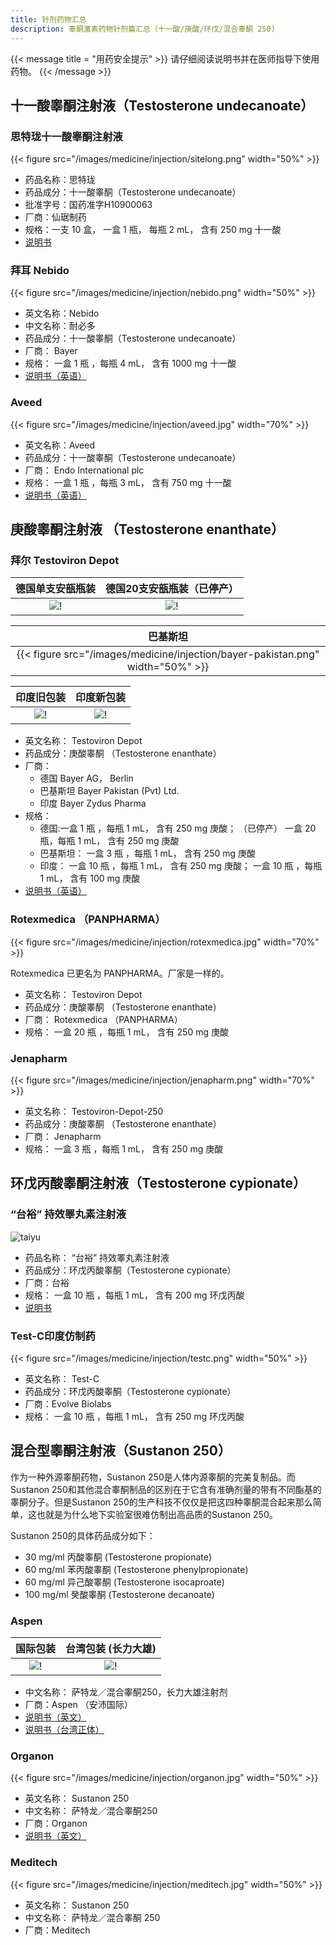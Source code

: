 ```yaml
---
title: 针剂药物汇总
description: 睾酮激素药物针剂篇汇总（十一酸/庚酸/环戊/混合睾酮 250)
---
```


{{< message title = "用药安全提示" >}}
请仔细阅读说明书并在医师指导下使用药物。
{{< /message >}}

## 十一酸睾酮注射液（Testosterone undecanoate）

### 思特珑十一酸睾酮注射液

{{< figure src="/images/medicine/injection/sitelong.png" width="50%" >}}

- 药品名称：思特珑
- 药品成分：十一酸睾酮（Testosterone undecanoate）
- 批准字号：国药准字H10900063
- 厂商：仙琚制药
- 规格：一支 10 盒， 一盒 1 瓶， 每瓶 2 mL， 含有 250 mg 十一酸
- [说明书](https://www.yixue.com/%E5%8D%81%E4%B8%80%E9%85%B8%E7%9D%BE%E9%85%AE%E6%B3%A8%E5%B0%84%E6%B6%B2)

### 拜耳 Nebido

{{< figure src="/images/medicine/injection/nebido.png" width="50%" >}}

- 英文名称：Nebido
- 中文名称：耐必多
- 药品成分：十一酸睾酮（Testosterone undecanoate）
- 厂商： Bayer
- 规格： 一盒 1 瓶 ，每瓶 4 mL， 含有 1000 mg 十一酸
- [说明书（英语）](https://www.bayer.com/sites/default/files/NEBIDO_EN_PI.pdf)

### Aveed

{{< figure src="/images/medicine/injection/aveed.jpg" width="70%" >}}

- 英文名称：Aveed
- 药品成分：十一酸睾酮（Testosterone undecanoate）
- 厂商： Endo International plc
- 规格： 一盒 1 瓶 ，每瓶 3 mL， 含有 750 mg 十一酸
- [说明书（英语）](https://www.accessdata.fda.gov/drugsatfda_docs/label/2018/AveedMedGuide.pdf)

## 庚酸睾酮注射液 （Testosterone enanthate）

### 拜尔 Testoviron Depot

|                  德国单支安瓿瓶装                  |              德国20支安瓿瓶装（已停产）               |
| :------------------------------------------------: | :---------------------------------------------------: |
| ![!](/images/medicine/injection/bayer-germany.png) | ![!](/images/medicine/injection/bayer-germany-20.png) |

|                                    巴基斯坦                                    |
| :----------------------------------------------------------------------------: |
| {{< figure src="/images/medicine/injection/bayer-pakistan.png" width="50%" >}} |

|                      印度旧包装                      |                      印度新包装                       |
| :--------------------------------------------------: | :---------------------------------------------------: |
| ![!](/images/medicine/injection/bayer-india-old.png) | ![!](/images/medicine/injection/bayer-india-new.jpeg) |

- 英文名称： Testoviron Depot
- 药品成分：庚酸睾酮 （Testosterone enanthate）
- 厂商：
  - 德国 Bayer AG， Berlin
  - 巴基斯坦 Bayer Pakistan (Pvt) Ltd.
  - 印度 Bayer Zydus Pharma
- 规格：
  - 德国:一盒 1 瓶 ，每瓶 1 mL， 含有 250 mg 庚酸； （已停产） 一盒 20 瓶，每瓶 1 mL， 含有 250 mg 庚酸
  - 巴基斯坦： 一盒 3 瓶 ，每瓶 1 mL， 含有 250 mg 庚酸
  - 印度： 一盒 10 瓶 ，每瓶 1 mL， 含有 250 mg 庚酸； 一盒 10 瓶 ，每瓶 1 mL， 含有 100 mg 庚酸
- [说明书（英语）](https://mohpublic.z6.web.core.windows.net/IsraelDrugs/Rishum_21_901047621.pdf)

### Rotexmedica （PANPHARMA）

{{< figure src="/images/medicine/injection/rotexmedica.jpg" width="70%" >}}

Rotexmedica 已更名为 PANPHARMA。厂家是一样的。

- 英文名称： Testoviron Depot
- 药品成分：庚酸睾酮 （Testosterone enanthate）
- 厂商： Rotexmedica （PANPHARMA）
- 规格： 一盒 20 瓶 ，每瓶 1 mL， 含有 250 mg 庚酸

### Jenapharm

{{< figure src="/images/medicine/injection/jenapharm.png" width="70%" >}}

- 英文名称： Testoviron-Depot-250
- 药品成分：庚酸睾酮 （Testosterone enanthate）
- 厂商： Jenapharm
- 规格： 一盒 3 瓶 ，每瓶 1 mL， 含有 250 mg 庚酸

## 环戊丙酸睾酮注射液（Testosterone cypionate）

### “台裕” 持效睪丸素注射液

![taiyu](/images/medicine/injection/taiyu.png)

- 药品名称： “台裕” 持效睪丸素注射液
- 药品成分：环戊丙酸睾酮（Testosterone cypionate）
- 厂商：台裕
- 规格： 一盒 10 瓶 ，每瓶 1 mL， 含有 200 mg 环戊丙酸
- [说明书](https://www.csh.org.tw/into/pharm/DESC/TEST.pdf)

### Test-C印度仿制药

{{< figure src="/images/medicine/injection/testc.png" width="50%" >}}

- 英文名称： Test-C
- 药品成分：环戊丙酸睾酮（Testosterone cypionate）
- 厂商：Evolve Biolabs
- 规格： 一盒 10 瓶 ，每瓶 1 mL， 含有 250 mg 环戊丙酸

## 混合型睾酮注射液（Sustanon 250）

作为一种外源睾酮药物，Sustanon 250是人体内源睾酮的完美复制品。而Sustanon 250和其他混合睾酮制品的区别在于它含有准确剂量的带有不同酯基的睾酮分子。但是Sustanon 250的生产科技不仅仅是把这四种睾酮混合起来那么简单，这也就是为什么地下实验室很难仿制出高品质的Sustanon 250。

Sustanon 250的具体药品成分如下：

- 30 mg/ml 丙酸睾酮 (Testosterone propionate)
- 60 mg/ml 苯丙酸睾酮 (Testosterone phenylpropionate)
- 60 mg/ml 异己酸睾酮 (Testosterone isocaproate)
- 100 mg/ml 癸酸睾酮 (Testosterone decanoate)

### Aspen

|                  国际包装                  |              台湾包装 (长力大雄)              |
| :----------------------------------------: | :-------------------------------------------: |
| ![!](/images/medicine/injection/aspen.png) | ![!](/images/medicine/injection/aspen-tw.png) |

- 中文名称： 萨特龙／混合睾酮250，长力大雄注射剂
- 厂商：Aspen （安沛国际）
- [说明书（英文）](https://www.medsafe.govt.nz/profs/datasheet/s/Sustanoninj.pdf)
- [说明书（台湾正体）](https://www.cth.org.tw/public/medi_news/1fbbda25ce158a504cef1296406308e6.pdf)

### Organon

{{< figure src="/images/medicine/injection/organon.jpg" width="50%" >}}

- 英文名称： Sustanon 250
- 中文名称： 萨特龙／混合睾酮250
- 厂商：Organon
- [说明书（英文）](https://medicarcp.com/website/pdf/pils/9434%20-%20en.pdf)

### Meditech

{{< figure src="/images/medicine/injection/meditech.jpg" width="50%" >}}

- 英文名称： Sustanon 250
- 中文名称： 萨特龙／混合睾酮 250
- 厂商：Meditech
